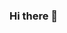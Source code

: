 ### Hi there 👋

<!--
**willrodgersdev/willrodgersdev** is a ✨ _special_ ✨ repository because its `README.md` (this file) appears on your GitHub profile.

Here are some ideas to get you started:

- 🔭 I’m currently working on ... my portfolio
- 🌱 I’m currently learning ... Node.js
- 👯 I’m looking to collaborate on ... web3 projects
- 🤔 I’m looking for help with ...
- 💬 Ask me about ...
- 📫 How to reach me: ... willrodgersdev@gmail.com  
- 😄 Pronouns: ... he/him
- ⚡ Fun fact: ... i love waffles!
-->
